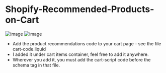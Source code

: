 # Shopify-Recommended-Products-on-Cart

![image](https://user-images.githubusercontent.com/1571083/231435900-9757355e-e5f3-4c60-b2be-b7e8bb2f47fe.png)
![image](https://user-images.githubusercontent.com/1571083/231435940-da39a4e4-fea9-4bd7-81e5-529179561b68.png)

- Add the product recommendations code to your cart page - see the file cart-code.liquid
- I added it under cart items container, feel free to add it anywhere. 
- Wherever you add it, you must add the cart-script code before the schema tag in that file.
